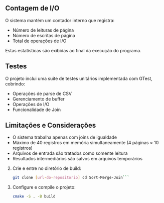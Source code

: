 
## Contagem de I/O
O sistema mantém um contador interno que registra:
- Número de leituras de página
- Número de escritas de página
- Total de operações de I/O

Estas estatísticas são exibidas ao final da execução do programa.

## Testes
O projeto inclui uma suite de testes unitários implementada com GTest, cobrindo:
- Operações de parse de CSV
- Gerenciamento de buffer
- Operações de I/O
- Funcionalidade de Join

## Limitações e Considerações
- O sistema trabalha apenas com joins de igualdade
- Máximo de 40 registros em memória simultaneamente (4 páginas × 10 registros)
- Arquivos de entrada são tratados como somente leitura
- Resultados intermediários são salvos em arquivos temporários

2. Crie e entre no diretório de build:
   ```bash
   git clone [url-do-repositorio] cd Sort-Merge-Join```
3. Configure e compile o projeto:
    ```bash
   cmake -S . -B build 
   ```